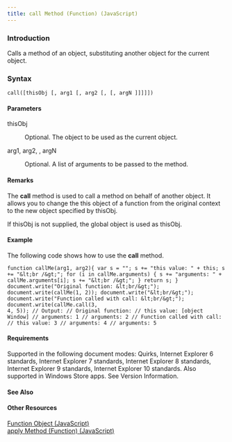 ```yaml
---
title: call Method (Function) (JavaScript)
---
```


### Introduction 

 Calls a method of an object, substituting another object for the current object.

### Syntax 

```
call([thisObj [, arg1 [, arg2 [, [, argN ]]]]])
```

#### Parameters 

<div id="sectionSection0" class="section" name="collapseableSection" style="" expanded="true">
  <dl class="authored">
    <dt>
      <span class="parameter" sdata="paramReference" xmlns:util="util">thisObj</span>
    </dt>
    <dd>
      <p xmlns:util="util">
        Optional. The object to be used as the current object.
      </p>
    </dd>
    <dt>
      <span class="parameter" sdata="paramReference" xmlns:util="util">arg1, arg2, , argN</span>
    </dt>
    <dd>
      <p xmlns:util="util">
        Optional. A list of arguments to be passed to the method.
      </p>
    </dd>
  </dl>
</div>

#### Remarks 

<div id="languageReferenceRemarksSection" class="section" name="collapseableSection" style="">
  <p xmlns:util="util">
    The <b>call</b> method is used to call a method on behalf of another object. It allows you to change the <span sdata="langKeyword" value="this"><span class="keyword">this</span></span> object of
    a function from the original context to the new object specified by <span class="parameter" sdata="paramReference">thisObj</span>.
  </p>
  <p xmlns:util="util">
    If <span class="parameter" sdata="paramReference">thisObj</span> is not supplied, the <span sdata="langKeyword" value="global"><span class="keyword">global</span></span> object is used as
    <span class="parameter" sdata="paramReference">thisObj</span>.
  </p>
</div>

#### Example 

<p xmlns:util="util">
  The following code shows how to use the <b>call</b> method.
</p>

```
function callMe(arg1, arg2){ var s = ""; s += "this value: " + this; s += "&lt;br /&gt;"; for (i in callMe.arguments) { s += "arguments: " + callMe.arguments[i]; s += "&lt;br /&gt;"; } return s; }
document.write("Original function: &lt;br/&gt;"); document.write(callMe(1, 2)); document.write("&lt;br/&gt;"); document.write("Function called with call: &lt;br/&gt;"); document.write(callMe.call(3,
4, 5)); // Output: // Original function: // this value: [object Window] // arguments: 1 // arguments: 2 // Function called with call: // this value: 3 // arguments: 4 // arguments: 5
```

#### Requirements 

<div id="requirementsTitleSection" class="section" name="collapseableSection" style="">
  <p xmlns:util="util"></p>
  <p>
    Supported in the following document modes: Quirks, Internet Explorer 6 standards, Internet Explorer 7 standards, Internet Explorer 8 standards, Internet Explorer 9 standards, Internet Explorer 10
    standards. Also supported in Windows Store apps. See Version Information.
  </p>
</div>

#### See Also 

<div id="seeAlsoSection" class="section" name="collapseableSection" style="">
  <h4 class="subHeading">
    Other Resources
  </h4>
  <div class="seeAlsoStyle">
    <span sdata="link" xmlns:util="util"><a href="d3834767-203c-475e-848c-95c423ba15b6.htm">Function Object (JavaScript)</a></span>
  </div>
  <div class="seeAlsoStyle">
    <span sdata="link" xmlns:util="util"><a href="b36df78e-b14b-46ca-b5cb-de752d80f40a.htm">apply Method (Function) (JavaScript)</a></span>
  </div>
</div>

